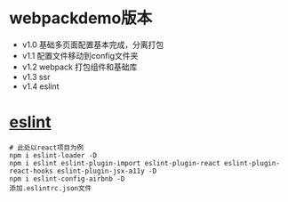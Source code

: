 # webpackdemo版本
* v1.0 基础多页面配置基本完成，分离打包
* v1.1 配置文件移动到config文件夹
* v1.2 webpack 打包组件和基础库
* v1.3 ssr
* v1.4 eslint


# [eslint](https://www.npmjs.com/package/eslint-config-airbnb)
```
# 此处以react项目为例
npm i eslint-loader -D
npm i eslint eslint-plugin-import eslint-plugin-react eslint-plugin-react-hooks eslint-plugin-jsx-a11y -D
npm i eslint-config-airbnb -D
添加.eslintrc.json文件

```
